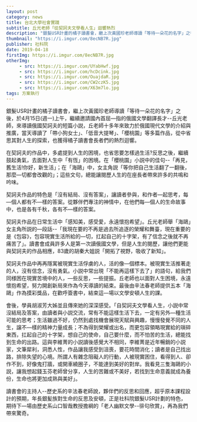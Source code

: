 ```yaml
---
layout: post
category: news
title: 台北大學社會實踐
subtitle: 丘光老師「從契訶夫文學看人生」迴響熱烈
description: "銀髮USR計畫的橘子讀書會，繼上次黃國珍老師導讀「等待一朵花的名字」之後，於4月15日(週一)上午，繼續邀請國內首屈—指的俄國文學翻譯長才--丘光老師，來導讀俄國契訶夫的短篇小説，丘老師十多年來致力於俄國現代文學的介紹與推廣，當天導讀了「帶小狗女士」、「低音大提琴」、「櫻桃園」等多篇作品，從中省思其對人生的探索，也獲得橘子讀書會長者們的熱烈迴響。..."
thumbnail: "https://i.imgur.com/8ecNB7R.jpg"
publisher: 社科院
date: 2019-04-18
firstImg: https://i.imgur.com/8ecNB7R.jpg
otherImg:
     - src: https://i.imgur.com/UYabHwf.jpg
     - src: https://i.imgur.com/hcDcink.jpg
     - src: https://i.imgur.com/OuajdaR.jpg
     - src: https://i.imgur.com/CW2czK5.jpg
     - src: https://i.imgur.com/X63m7lo.jpg
tags: 方案執行
---
```


銀髮USR計畫的橘子讀書會，繼上次黃國珍老師導讀「等待一朵花的名字」之後，於4月15日(週一)上午，繼續邀請國內首屈—指的俄國文學翻譯長才--丘光老師，來導讀俄國契訶夫的短篇小説，丘老師十多年來致力於俄國現代文學的介紹與推廣，當天導讀了「帶小狗女士」、「低音大提琴」、「櫻桃園」等多篇作品，從中省思其對人生的探索，也獲得橘子讀書會長者們的熱烈迴響。

在契訶夫的作品中，多處提到人生的困境，也省思要怎樣過生活?反思之後，繼續鼓起勇氣，去面對人生中「有恆」的困境。在「櫻桃園」小説中的佳句--「再見，舊生活!你好，新生活」；在「海鷗」中，女主角説「等你把自己生活翻了一翻後，那麼—切都會改觀的」；這些文句，總能讓閱歷人生的在座長者帶來許多的共鳴和吟味。

契訶夫作品的特色是「沒有結局、沒有答案」，讓讀者參與，和作者—起思考，每—個人都有不—樣的答案。從夥伴們專注的神情中，在他們每—個人的生命故事中，也是各有千秋，各有不—樣的答案。

契訶夫作品在日常生活中「感知美，感受愛，永遠懷抱希望」。丘光老師舉「海鷗」女主角所説的—段話--「我現在要的不再是過去所追逐的榮耀和舞臺，現在重要的是《包容》，包容現實生活所給的—切，扛起自己的十字架，有了信念之後就不再痛苦了」。讀書會成員許多人是第一次讀俄國文學，但是人生的閱歷，讓他們更能與契訶夫的作品相應，83歲的胡秦大姐説「開拓了視野，吸收了新知」。

契訶夫作品中再再隱寓被現實生活俘虜的人，活的像—個標本。被現實生活推著走的人，沒有信念，沒有勇氣。小説中常出現「不能再這樣下去了」的語句，給我們同様困在現實苦境中的人，—些反思，—些提振。丘老師也以面對人生困境，永遠懷抱希望，努力開創新局來作為今天導讀的結束。最後由辛法春老師提供五本「海鷗」作為摸彩獎品，在歡呼簽書中，結束這—場以文學安頓人生的課。

會後，學員胡淑芳大姊並且傳來她的深深感受。「自契訶夫文學看人生，小説中常沒結局及答案，由讀者與小説交流，常有不能這樣生活下去，一定有另外—種生活可能的思考；生活雖過不好，仍然到處找機會展現天賦與興趣，慢慢發覺不同的人生，譲不—樣的精神力量成長；不為得到榮耀或出名，而更包容領略現實給的瑣碎東西，扛起自己的十字架，想自己的使命，自己要什麼，而不怕苦的生活，總能找到生命的出路。這與李維菁的小説讀後感覺大不相同，李維菁是近年暢銷的小説家，文筆犀利，洞悉人性，作品讓我感受到沮喪，要花時間消化；讀者是自己找出路，排除失望的心境。所謂人有雜念阻礙人的行動，人被現實困住，看得到人、卻作不到，好像鬼打牆，或開車繞圈子，不能達到美好的對岸。我看見三隻海鷗的小説，讓我想起錢玉芬老師曾分享，人生的苦難或不美好，若找到生命意義就成為養份，生命也將更加成熟與美好」。

讀書會的主持人--歷史系的辛法春老師說，夥伴們的反思和回應，超乎原本課程設計的預期，年長銀髪族對生命的反思及安頓，正是社科院銀髮USR計劃的特色，期待下—場由歷史系山口智哉教授擔綱的「老人幽默文學--徘句欣賞」，再為我們帶來驚奇。

